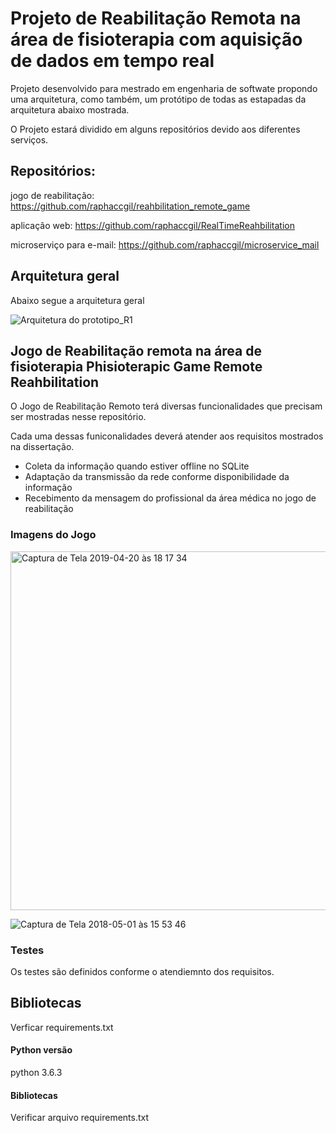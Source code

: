 # Projeto de Reabilitação Remota na área de fisioterapia com aquisição de dados em tempo real

Projeto desenvolvido para mestrado em engenharia de softwate propondo uma arquitetura, como também, 
um protótipo de todas as estapadas da arquitetura abaixo mostrada.

O Projeto estará dividido em alguns repositórios devido aos diferentes serviços. 

## Repositórios:

jogo de reabilitação: https://github.com/raphaccgil/reahbilitation_remote_game

aplicação web: https://github.com/raphaccgil/RealTimeReahbilitation

microserviço para e-mail: https://github.com/raphaccgil/microservice_mail

## Arquitetura geral

Abaixo segue a arquitetura geral

![Arquitetura do prototipo_R1](https://user-images.githubusercontent.com/23368924/57576038-76faa980-742d-11e9-8c85-5655e8493356.png)

## Jogo de Reabilitação remota na área de fisioterapia Phisioterapic Game Remote Reahbilitation

O Jogo de Reabilitação Remoto terá diversas funcionalidades que precisam ser mostradas nesse repositório.

Cada uma dessas funiconalidades deverá atender aos requisitos mostrados na dissertação.

* Coleta da informação quando estiver offline no SQLite
* Adaptação da transmissão da rede conforme disponibilidade da informação
* Recebimento da mensagem do profissional da área médica no jogo de reabilitação

### Imagens do Jogo
<img width="574" alt="Captura de Tela 2019-04-20 às 18 17 34" src="https://user-images.githubusercontent.com/23368924/57576072-49623000-742e-11e9-9e03-8892e2f9144c.png">

![Captura de Tela 2018-05-01 às 15 53 46](https://user-images.githubusercontent.com/23368924/57576076-71519380-742e-11e9-9f10-2610865731b2.png)


### Testes

Os testes são definidos conforme o atendiemnto dos requisitos.

## Bibliotecas

Verficar requirements.txt

#### Python versão
python 3.6.3

#### Bibliotecas 
Verificar arquivo requirements.txt